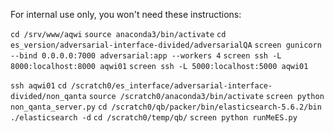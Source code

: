 For internal use only, you won't need these instructions:

`cd /srv/www/aqwi` 
`source anaconda3/bin/activate`
`cd es_version/adversarial-interface-divided/adversarialQA`
`screen gunicorn --bind 0.0.0.0:7000 adversarial:app --workers 4`
`screen ssh -L 8000:localhost:8000 aqwi01`
`screen ssh -L 5000:localhost:5000 aqwi01`

`ssh aqwi01`
`cd /scratch0/es_interface/adversarial-interface-divided/non_qanta`
`source /scratch0/anaconda3/bin/activate`
`screen python non_qanta_server.py`
`cd /scratch0/qb/packer/bin/elasticsearch-5.6.2/bin`
`./elasticsearch -d`
`cd /scratch0/temp/qb/`
`screen python runMeES.py`
